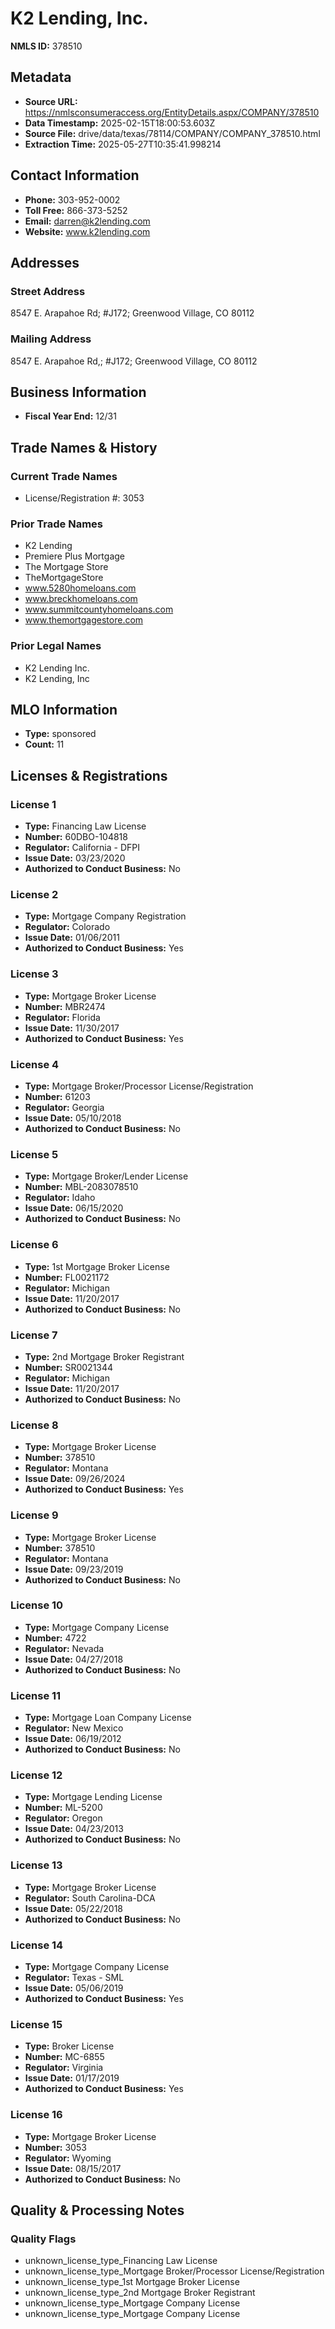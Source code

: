 # K2 Lending, Inc.

**NMLS ID:** 378510

## Metadata
- **Source URL:** https://nmlsconsumeraccess.org/EntityDetails.aspx/COMPANY/378510
- **Data Timestamp:** 2025-02-15T18:00:53.603Z
- **Source File:** drive/data/texas/78114/COMPANY/COMPANY_378510.html
- **Extraction Time:** 2025-05-27T10:35:41.998214

## Contact Information
- **Phone:** 303-952-0002
- **Toll Free:** 866-373-5252
- **Email:** darren@k2lending.com
- **Website:** www.k2lending.com

## Addresses
### Street Address
8547 E. Arapahoe Rd; #J172; Greenwood Village, CO 80112

### Mailing Address
8547 E. Arapahoe Rd,; #J172; Greenwood Village, CO 80112

## Business Information
- **Fiscal Year End:** 12/31

## Trade Names & History
### Current Trade Names
- License/Registration #: 3053

### Prior Trade Names
- K2 Lending
- Premiere Plus Mortgage
- The Mortgage Store
- TheMortgageStore
- www.5280homeloans.com
- www.breckhomeloans.com
- www.summitcountyhomeloans.com
- www.themortgagestore.com

### Prior Legal Names
- K2 Lending Inc.
- K2 Lending, Inc

## MLO Information
- **Type:** sponsored
- **Count:** 11

## Licenses & Registrations

### License 1
- **Type:** Financing Law License
- **Number:** 60DBO-104818
- **Regulator:** California - DFPI
- **Issue Date:** 03/23/2020
- **Authorized to Conduct Business:** No

### License 2
- **Type:** Mortgage Company Registration
- **Regulator:** Colorado
- **Issue Date:** 01/06/2011
- **Authorized to Conduct Business:** Yes

### License 3
- **Type:** Mortgage Broker License
- **Number:** MBR2474
- **Regulator:** Florida
- **Issue Date:** 11/30/2017
- **Authorized to Conduct Business:** Yes

### License 4
- **Type:** Mortgage Broker/Processor License/Registration
- **Number:** 61203
- **Regulator:** Georgia
- **Issue Date:** 05/10/2018
- **Authorized to Conduct Business:** No

### License 5
- **Type:** Mortgage Broker/Lender License
- **Number:** MBL-2083078510
- **Regulator:** Idaho
- **Issue Date:** 06/15/2020
- **Authorized to Conduct Business:** No

### License 6
- **Type:** 1st Mortgage Broker License
- **Number:** FL0021172
- **Regulator:** Michigan
- **Issue Date:** 11/20/2017
- **Authorized to Conduct Business:** No

### License 7
- **Type:** 2nd Mortgage Broker Registrant
- **Number:** SR0021344
- **Regulator:** Michigan
- **Issue Date:** 11/20/2017
- **Authorized to Conduct Business:** No

### License 8
- **Type:** Mortgage Broker License
- **Number:** 378510
- **Regulator:** Montana
- **Issue Date:** 09/26/2024
- **Authorized to Conduct Business:** Yes

### License 9
- **Type:** Mortgage Broker License
- **Number:** 378510
- **Regulator:** Montana
- **Issue Date:** 09/23/2019
- **Authorized to Conduct Business:** No

### License 10
- **Type:** Mortgage Company License
- **Number:** 4722
- **Regulator:** Nevada
- **Issue Date:** 04/27/2018
- **Authorized to Conduct Business:** No

### License 11
- **Type:** Mortgage Loan Company License
- **Regulator:** New Mexico
- **Issue Date:** 06/19/2012
- **Authorized to Conduct Business:** No

### License 12
- **Type:** Mortgage Lending License
- **Number:** ML-5200
- **Regulator:** Oregon
- **Issue Date:** 04/23/2013
- **Authorized to Conduct Business:** No

### License 13
- **Type:** Mortgage Broker License
- **Regulator:** South Carolina-DCA
- **Issue Date:** 05/22/2018
- **Authorized to Conduct Business:** No

### License 14
- **Type:** Mortgage Company License
- **Regulator:** Texas - SML
- **Issue Date:** 05/06/2019
- **Authorized to Conduct Business:** Yes

### License 15
- **Type:** Broker License
- **Number:** MC-6855
- **Regulator:** Virginia
- **Issue Date:** 01/17/2019
- **Authorized to Conduct Business:** Yes

### License 16
- **Type:** Mortgage Broker License
- **Number:** 3053
- **Regulator:** Wyoming
- **Issue Date:** 08/15/2017
- **Authorized to Conduct Business:** No

## Quality & Processing Notes
### Quality Flags
- unknown_license_type_Financing Law License
- unknown_license_type_Mortgage Broker/Processor License/Registration
- unknown_license_type_1st Mortgage Broker License
- unknown_license_type_2nd Mortgage Broker Registrant
- unknown_license_type_Mortgage Company License
- unknown_license_type_Mortgage Company License
